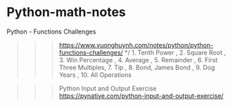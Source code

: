 # Python-math-notes
Python - Functions Challenges
>>>
>>> https://www.vuonghuynh.com/notes/python/python-functions-challenges/
>>>*/ 1. Tenth Power , 2. Square Root , 3. Win Percentage , 4. Average , 5. Remainder , 6. First Three Multiples, 7. Tip , 8. Bond, James Bond , 9. Dog Years , 10. All Operations

>>> Python Input and Output Exercise
>>> https://pynative.com/python-input-and-output-exercise/
